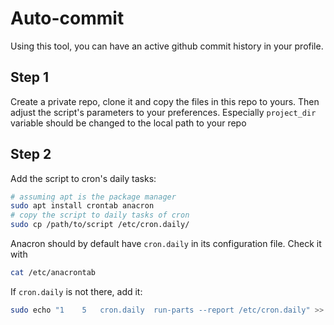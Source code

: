 # Auto-commit

Using this tool, you can have an active github commit history in your profile.

## Step 1
Create a private repo, clone it and copy the files in this repo to yours. Then adjust the script's parameters to your preferences. Especially `project_dir` variable should be changed to the local path to your repo
## Step 2
Add the script to cron's daily tasks:
```bash
# assuming apt is the package manager
sudo apt install crontab anacron
# copy the script to daily tasks of cron
sudo cp /path/to/script /etc/cron.daily/
```
Anacron should by default have `cron.daily` in its configuration file. Check it with
```bash
cat /etc/anacrontab
```
If `cron.daily` is not there, add it:
```bash
sudo echo "1	5	cron.daily	run-parts --report /etc/cron.daily" >> /etc/anacrontab
```


